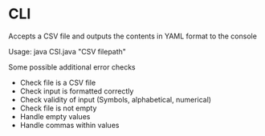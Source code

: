 # CLI
Accepts a CSV file and outputs the contents in YAML format to the console

Usage: java CSI.java "CSV filepath"


Some possible additional error checks
- Check file is a CSV file
- Check input is formatted correctly
- Check validity of input (Symbols, alphabetical, numerical)
- Check file is not empty
- Handle empty values
- Handle commas within values
